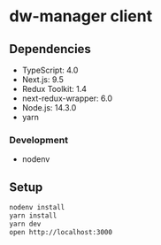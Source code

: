 # dw-manager client

## Dependencies

- TypeScript: 4.0
- Next.js: 9.5
- Redux Toolkit: 1.4
- next-redux-wrapper: 6.0
- Node.js: 14.3.0
- yarn

### Development

- nodenv

## Setup

```sh
nodenv install
yarn install
yarn dev
open http://localhost:3000
```
